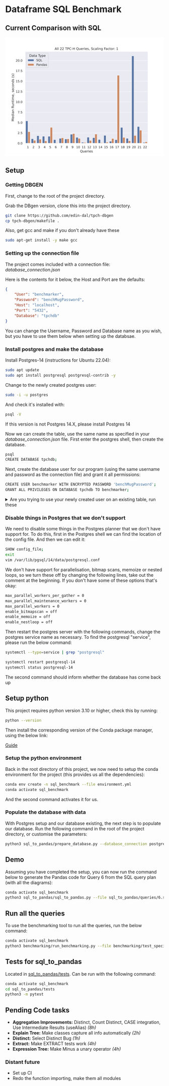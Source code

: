 # Dataframe SQL Benchmark

## Current Comparison with SQL

![Comparison Table, Scaling Factor 1](benchmarking/analysis_results/all_queries_compare_queries.svg)

## Setup
### Getting DBGEN

First, change to the root of the project directory.

Grab the DBgen version, clone this into the project directory.

```bash
git clone https://github.com/edin-dal/tpch-dbgen
cp tpch-dbgen/makefile .
```

Also, get gcc and make if you don't already have these

```bash
sudo apt-get install -y make gcc
```

### Setting up the connection file

The project comes included with a connection file: _database\_connection.json_

Here is the contents for it below, the Host and Port are the defaults:

```json
{
    "User": "benchmarker",
    "Password": "benchMugPassword",
    "Host": "localhost",
    "Port": "5432",
    "Database": "tpchdb"
}
```

You can change the Username, Password and Database name as you wish, but you have to use them below when setting up the databsae.

### Install postgres and make the database

Install Postgres-14 (instructions for Ubuntu 22.04):

```bash
sudo apt update
sudo apt install postgresql postgresql-contrib -y
```

Change to the newly created postgres user:

```bash
sudo -i -u postgres
```

And check it's installed with:

```bash
psql -V
```

If this version is not Postgres 14.X, please install Postgres 14

Now we can create the table, use the same name as specified in your _database\_connection.json_ file. First enter the postgres shell, then create the database.

```bash
psql
CREATE DATABASE tpchdb;
```

Next, create the database user for our program (using the same username and password as the connection file) and grant it all permissions:

```bash
CREATE USER benchmarker WITH ENCRYPTED PASSWORD 'benchMugPassword';
GRANT ALL PRIVILEGES ON DATABASE tpchdb TO benchmarker;
```

<details>
<summary>Are you trying to use your newly created user on an existing table, run these</summary>


Assuming your user is: _benchmarker_.

```bash
GRANT ALL PRIVILEGES ON ALL TABLES IN SCHEMA public TO benchmarker;
GRANT ALL PRIVILEGES ON ALL SEQUENCES IN SCHEMA public TO benchmarker;


ALTER DEFAULT PRIVILEGES FOR USER benchmarker IN SCHEMA public GRANT SELECT, INSERT, UPDATE, DELETE ON TABLES TO benchmarker;
```
</details>

### Disable things in Postgres that we don't support

We need to disable some things in the Postgres planner that we don't have support for. To do this, first in the Postgres shell we can find the location of the config file. And then we can edit it:
```bash
SHOW config_file;
exit
vim /var/lib/pgsql/14/data/postgresql.conf
```

We don't have support for parallelisation, bitmap scans, memoize or nested loops, so we turn these off by changing the following lines, take out the comment at the beginning. If you don't have some of these options that's okay:

```bash
max_parallel_workers_per_gather = 0
max_parallel_maintenance_workers = 0
max_parallel_workers = 0
enable_bitmapscan = off
enable_memoize = off
enable_nestloop = off
```

Then restart the postgres server with the following commands, change the postgres service name as necessary. To find the postgresql "service", please run the below command:

```bash
systemctl --type=service | grep "postgresql"
```

```bash
systemctl restart postgresql-14
systemctl status postgresql-14
```

The second command should inform whether the database has come back up

## Setup python

This project requires python version 3.10 or higher, check this by running:

```bash
python --version
```

Then install the corresponding version of the Conda package manager, using the below link:

[Guide](https://docs.conda.io/projects/conda/en/latest/user-guide/install/linux.html)

### Setup the python environment

Back in the root directory of this project, we now need to setup the conda environment for the project (this provides us all the dependencies):

```bash
conda env create -n sql_benchmark --file environment.yml
conda activate sql_benchmark
```

And the second command activates it for us.

### Populate the database with data

With Postgres setup and our database existing, the next step is to populate our database. Run the following command in the root of the project directory, or customise the parameters:

```bash
python3 sql_to_pandas/prepare_database.py --database_connection postgres_connection.json --scaling_factor 1 --db_gen tpch-dbgen --data_storage data_storage --constants tpch-prep
```

## Demo

Assuming you have completed the setup, you can now run the command below to generate the Pandas code for Query 6 from the SQL query plan (with all the diagrams):

```bash
conda activate sql_benchmark
python3 sql_to_pandas/sql_to_pandas.py --file sql_to_pandas/queries/6.sql --output_location query_6 --name generated_query_6_pandas.py --db_file postgres_connection.json --use_numpy False
```

## Run all the queries

To use the benchmarking tool to run all the queries, run the below command:

```bash
conda activate sql_benchmark
python3 benchmarking/run_benchmarking.py --file benchmarking/test_specifications/all_queries_test.json --verbose
```

## Tests for sql_to_pandas

Located in [sql_to_pandas/tests](sql_to_pandas/tests). Can be run with the following command:

```bash
conda activate sql_benchmark
cd sql_to_pandas/tests
python3 -m pytest
```

## Pending Code tasks

- **Aggregation Improvements:** Distinct, Count Distinct, CASE integration, Use Intermediate Results (useAlias) _(8h)_
- **Explain Tree:** Make classes capture all info automatically _(2h)_
- **Distinct:** Select Distinct Bug _(1h)_
- **Extract:** Make EXTRACT tests work _(4h)_
- **Expression Tree:** Make Minus a unary operator _(4h)_

### Distant future

- Set up CI
- Redo the function importing, make them all modules
